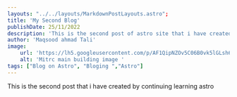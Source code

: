 ```yaml
---
layouts: "../../layouts/MarkdownPostLayouts.astro";
title: 'My Second Blog'
publishDate: 25/11/2022
description: 'This is the second post of astro site that i have created following the blog'
author: 'Maqsood ahmad Tali'
image: 
    url: 'https://lh5.googleusercontent.com/p/AF1QipNZOv5C06B0vk5lGLsh6d7MoS0DFDawCo7287f7=w141-h118-n-k-no-nu'
    alt: 'Mitrc main building image '
tags: ["Blog on Astro", "Bloging ","Astro"]
---
```

This is the second post that i have created by continuing learning astro